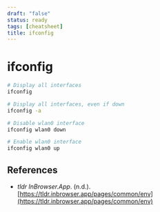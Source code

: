 ```yaml
---
draft: "false"
status: ready
tags: [cheatsheet]
title: ifconfig
---
```


# ifconfig

```bash
# Display all interfaces
ifconfig

# Display all interfaces, even if down
ifconfig -a

# Disable wlan0 interface
ifconfig wlan0 down

# Enable wlan0 interface
ifconfig wlan0 up
```

## References

- _tldr InBrowser.App_. (n.d.). [https://tldr.inbrowser.app/pages/common/env](https://tldr.inbrowser.app/pages/common/env)
